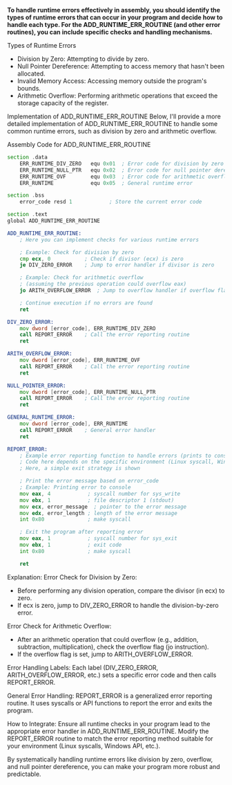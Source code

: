 **To handle runtime errors effectively in assembly, you should identify the types of runtime errors that can occur in your program and decide how to handle each type. For the ADD_RUNTIME_ERR_ROUTINE (and other error routines), you can include specific checks and handling mechanisms.**

Types of Runtime Errors
- Division by Zero: Attempting to divide by zero.
- Null Pointer Dereference: Attempting to access memory that hasn't been allocated.
- Invalid Memory Access: Accessing memory outside the program's bounds.
- Arithmetic Overflow: Performing arithmetic operations that exceed the storage capacity of the register.

Implementation of ADD_RUNTIME_ERR_ROUTINE
Below, I'll provide a more detailed implementation of ADD_RUNTIME_ERR_ROUTINE to handle some common runtime errors, such as division by zero and arithmetic overflow.

Assembly Code for ADD_RUNTIME_ERR_ROUTINE

```asm
section .data
    ERR_RUNTIME_DIV_ZERO   equ 0x01  ; Error code for division by zero
    ERR_RUNTIME_NULL_PTR   equ 0x02  ; Error code for null pointer dereference
    ERR_RUNTIME_OVF        equ 0x03  ; Error code for arithmetic overflow
    ERR_RUNTIME            equ 0x05  ; General runtime error

section .bss
    error_code resd 1            ; Store the current error code

section .text
global ADD_RUNTIME_ERR_ROUTINE

ADD_RUNTIME_ERR_ROUTINE:
    ; Here you can implement checks for various runtime errors

    ; Example: Check for division by zero
    cmp ecx, 0           ; Check if divisor (ecx) is zero
    je DIV_ZERO_ERROR    ; Jump to error handler if divisor is zero

    ; Example: Check for arithmetic overflow
    ; (assuming the previous operation could overflow eax)
    jo ARITH_OVERFLOW_ERROR  ; Jump to overflow handler if overflow flag is set

    ; Continue execution if no errors are found
    ret

DIV_ZERO_ERROR:
    mov dword [error_code], ERR_RUNTIME_DIV_ZERO
    call REPORT_ERROR    ; Call the error reporting routine
    ret

ARITH_OVERFLOW_ERROR:
    mov dword [error_code], ERR_RUNTIME_OVF
    call REPORT_ERROR    ; Call the error reporting routine
    ret

NULL_POINTER_ERROR:
    mov dword [error_code], ERR_RUNTIME_NULL_PTR
    call REPORT_ERROR    ; Call the error reporting routine
    ret

GENERAL_RUNTIME_ERROR:
    mov dword [error_code], ERR_RUNTIME
    call REPORT_ERROR    ; General error handler
    ret

REPORT_ERROR:
    ; Example error reporting function to handle errors (prints to console, logs, etc.)
    ; Code here depends on the specific environment (Linux syscall, Windows API, etc.)
    ; Here, a simple exit strategy is shown

    ; Print the error message based on error_code
    ; Example: Printing error to console
    mov eax, 4            ; syscall number for sys_write
    mov ebx, 1            ; file descriptor 1 (stdout)
    mov ecx, error_message  ; pointer to the error message
    mov edx, error_length ; length of the error message
    int 0x80              ; make syscall

    ; Exit the program after reporting error
    mov eax, 1            ; syscall number for sys_exit
    mov ebx, 1            ; exit code
    int 0x80              ; make syscall

    ret
```

Explanation:
Error Check for Division by Zero:
- Before performing any division operation, compare the divisor (in ecx) to zero.
- If ecx is zero, jump to DIV_ZERO_ERROR to handle the division-by-zero error.

Error Check for Arithmetic Overflow:
- After an arithmetic operation that could overflow (e.g., addition, subtraction, multiplication), check the overflow flag (jo instruction).
- If the overflow flag is set, jump to ARITH_OVERFLOW_ERROR.

Error Handling Labels:
Each label (DIV_ZERO_ERROR, ARITH_OVERFLOW_ERROR, etc.) sets a specific error code and then calls REPORT_ERROR.

General Error Handling:
REPORT_ERROR is a generalized error reporting routine. It uses syscalls or API functions to report the error and exits the program.

How to Integrate:
Ensure all runtime checks in your program lead to the appropriate error handler in ADD_RUNTIME_ERR_ROUTINE.
Modify the REPORT_ERROR routine to match the error reporting method suitable for your environment (Linux syscalls, Windows API, etc.).

By systematically handling runtime errors like division by zero, overflow, and null pointer dereference, you can make your program more robust and predictable.

